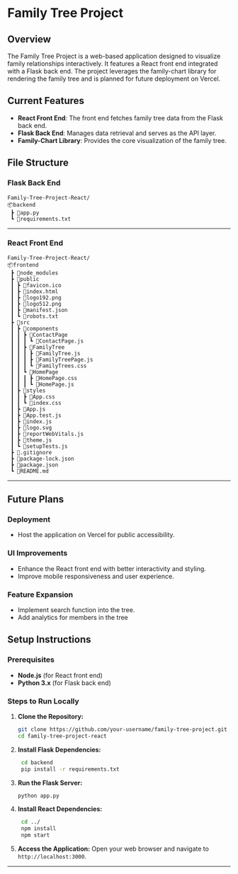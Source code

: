 # Family Tree Project

## Overview

The Family Tree Project is a web-based application designed to visualize family relationships interactively. It features a React front end integrated with a Flask back end. The project leverages the family-chart library for rendering the family tree and is planned for future deployment on Vercel.

## Current Features

- **React Front End**: The front end fetches family tree data from the Flask back end.
- **Flask Back End**: Manages data retrieval and serves as the API layer.
- **Family-Chart Library**: Provides the core visualization of the family tree.

## **File Structure**

### Flask Back End

```
Family-Tree-Project-React/
📦backend
 ┣ 📜app.py
 ┗ 📜requirements.txt         

```

---

### React Front End
```
Family-Tree-Project-React/
📦frontend
 ┣ 📂node_modules
 ┣ 📂public
 ┃ ┣ 📜favicon.ico
 ┃ ┣ 📜index.html
 ┃ ┣ 📜logo192.png
 ┃ ┣ 📜logo512.png
 ┃ ┣ 📜manifest.json
 ┃ ┗ 📜robots.txt
 ┣ 📂src
 ┃ ┣ 📂components
 ┃ ┃ ┣ 📂ContactPage
 ┃ ┃ ┃ ┗ 📜ContactPage.js
 ┃ ┃ ┣ 📂FamilyTree
 ┃ ┃ ┃ ┣ 📜FamilyTree.js
 ┃ ┃ ┃ ┣ 📜FamilyTreePage.js
 ┃ ┃ ┃ ┗ 📜FamilyTrees.css
 ┃ ┃ ┗ 📂HomePage
 ┃ ┃ ┃ ┣ 📜HomePage.css
 ┃ ┃ ┃ ┗ 📜HomePage.js
 ┃ ┣ 📂styles
 ┃ ┃ ┣ 📜App.css
 ┃ ┃ ┗ 📜index.css
 ┃ ┣ 📜App.js
 ┃ ┣ 📜App.test.js
 ┃ ┣ 📜index.js
 ┃ ┣ 📜logo.svg
 ┃ ┣ 📜reportWebVitals.js
 ┃ ┣ 📜theme.js
 ┃ ┗ 📜setupTests.js
 ┣ 📜.gitignore
 ┣ 📜package-lock.json
 ┣ 📜package.json
 ┗ 📜README.md

```

---


## Future Plans

### Deployment
- Host the application on Vercel for public accessibility.

### UI Improvements
- Enhance the React front end with better interactivity and styling.
- Improve mobile responsiveness and user experience.

### Feature Expansion
- Implement search function into the tree.
- Add analytics for members in the tree

## Setup Instructions

### Prerequisites

- **Node.js** (for React front end)
- **Python 3.x** (for Flask back end)

### **Steps to Run Locally**
1. **Clone the Repository:**
   ```bash
   git clone https://github.com/your-username/family-tree-project.git
   cd family-tree-project-react
   ```

2. **Install Flask Dependencies:**
   ```bash
    cd backend
    pip install -r requirements.txt
   ```

3. **Run the Flask Server:**
   ```bash
   python app.py
   ```

2. **Install React Dependencies:**
   ```bash
    cd ../
    npm install
    npm start
   ```

4. **Access the Application:**
   Open your web browser and navigate to `http://localhost:3000`.

---